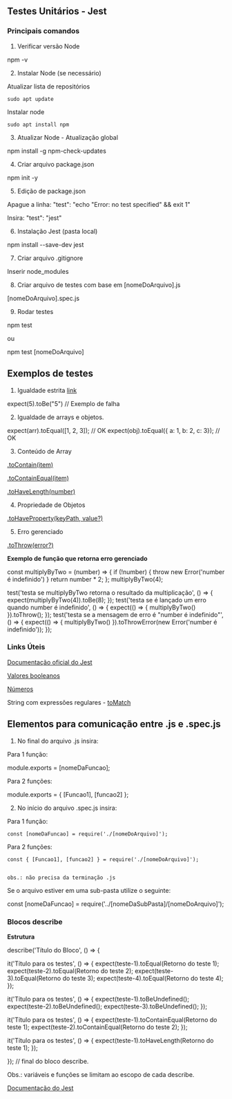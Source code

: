 ## Testes Unitários - Jest

### Principais comandos


1. Verificar versão Node

  npm -v


2. Instalar Node (se necessário)

  Atualizar lista de repositórios

    sudo apt update


  Instalar node

    sudo apt install npm


3. Atualizar Node - Atualização global

  npm install -g npm-check-updates


4. Criar arquivo package.json

  npm init -y


5. Edição de package.json

  Apague a linha:
  "test": "echo \"Error: no test specified\" && exit 1"

  Insira:
  "test": "jest"


6. Instalação Jest (pasta local)

  npm install --save-dev jest


7. Criar arquivo .gitignore

  Inserir node_modules


8. Criar arquivo de testes com base em [nomeDoArquivo].js

  [nomeDoArquivo].spec.js


9. Rodar testes

  npm test

  ou

  npm test [nomeDoArquivo]


## Exemplos de testes

1. Igualdade estrita [link](https://developer.mozilla.org/en-US/docs/Web/JavaScript/Equality_comparisons_and_sameness)

  expect(5).toBe("5") // Exemplo de falha


2. Igualdade de arrays e objetos.

  expect(arr).toEqual([1, 2, 3]); // OK
  expect(obj).toEqual({ a: 1, b: 2, c: 3}); // OK


3. Conteúdo de Array

  [.toContain(item)](https://jestjs.io/docs/pt-BR/expect#tocontainitem)

  [.toContainEqual(item)](https://jestjs.io/docs/pt-BR/expect#tocontainequalitem)

  [.toHaveLength(number)](https://jestjs.io/docs/pt-BR/expect#tohavelengthnumber)


4. Propriedade de Objetos

  [.toHaveProperty(keyPath, value?)](https://jestjs.io/docs/pt-BR/expect#tohavepropertykeypath-value)


5. Erro gerenciado

  [.toThrow(error?)](https://jestjs.io/docs/pt-BR/expect#tothrowerror)


**Exemplo de função que retorna erro gerenciado**

const multiplyByTwo = (number) => {
  if (!number) {
    throw new Error('number é indefinido')
  }
  return number * 2;
};
multiplyByTwo(4);

test('testa se multiplyByTwo retorna o resultado da multiplicação', () => {
  expect(multiplyByTwo(4)).toBe(8);
});
test('testa se é lançado um erro quando number é indefinido', () => {
  expect(() => { multiplyByTwo() }).toThrow();
});
test('testa se a mensagem de erro é "number é indefinido"', () => {
  expect(() => { multiplyByTwo() }).toThrowError(new Error('number é indefinido'));
});




### Links Úteis

[Documentação oficial do Jest](https://jestjs.io/docs/en/expect)

[Valores booleanos](https://jestjs.io/docs/en/using-matchers#truthiness)

[Números](https://jestjs.io/docs/pt-BR/using-matchers#n%C3%BAmeros)

String com expressões regulares - [toMatch](https://jestjs.io/docs/pt-BR/expect#tomatchregexporstring)



## Elementos para comunicação entre .js e .spec.js

1. No final do arquivo .js insira:

  Para 1 função:

  module.exports = [nomeDaFuncao];


  Para 2 funções:

  module.exports = { [Funcao1], [funcao2] };


2. No início do arquivo .spec.js insira:

  Para 1 função:

    const [nomeDaFuncao] = require('./[nomeDoArquivo]');


  Para 2 funções:
   
    const { [Funcao1], [funcao2] } = require('./[nomeDoArquivo]');

    
    obs.: não precisa da terminação .js


  Se o arquivo estiver em uma sub-pasta utilize o seguinte:

  const [nomeDaFuncao] = require('../[nomeDaSubPasta]/[nomeDoArquivo]');




### Blocos describe

**Estrutura**

describe('Título do Bloco', () => {

  it('Título para os testes', () => {
    expect(teste-1).toEqual(Retorno do teste 1);
    expect(teste-2).toEqual(Retorno do teste 2);
    expect(teste-3).toEqual(Retorno do teste 3);
    expect(teste-4).toEqual(Retorno do teste 4);
  });

  it('Título para os testes', () => {
    expect(teste-1).toBeUndefined();
    expect(teste-2).toBeUndefined();
    expect(teste-3).toBeUndefined();
  });

  it('Título para os testes', () => {
    expect(teste-1).toContainEqual(Retorno do teste 1);
    expect(teste-2).toContainEqual(Retorno do teste 2);
  });

  it('Título para os testes', () => {
    expect(teste-1).toHaveLength(Retorno do teste 1);
  });

});  // final do bloco describe.



Obs.: variáveis e funções se limitam ao escopo de cada describe.

[Documentação do Jest](https://jestjs.io/docs/pt-BR/api#describename-fn)
